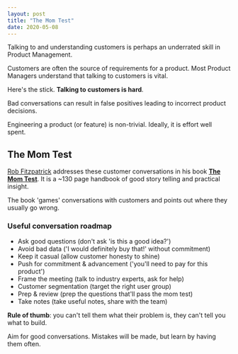 ```yaml
---
layout: post
title: "The Mom Test"
date: 2020-05-08
---
```


Talking to and understanding customers is perhaps an underrated skill in Product Management. 

Customers are often the source of requirements for a product. Most Product Managers understand that talking to customers is vital.

Here's the stick. **Talking to customers is hard**.

Bad conversations can result in false positives leading to incorrect product decisions. 

Engineering a product (or feature) is non-trivial. Ideally, it is effort well spent.

## The Mom Test

[Rob Fitzpatrick](https://twitter.com/robfitz) addresses these customer conversations in his book [**The Mom Test**](http://momtestbook.com/). It is a ~130 page handbook of good story telling and practical insight. 

The book 'games' conversations with customers and points out where they usually go wrong.

### Useful conversation roadmap

- Ask good questions (don't ask 'is this a good idea?')
- Avoid bad data ('I would definitely buy that!' without commitment)
- Keep it casual (allow customer honesty to shine)
- Push for commitment & advancement ('you'll need to pay for this product')
- Frame the meeting (talk to industry experts, ask for help)
- Customer segmentation (target the right user group)
- Prep & review (prep the questions that'll pass the mom test)
- Take notes (take useful notes, share with the team)

**Rule of thumb**: you can't tell them what their problem is, they can't tell you what to build.

Aim for good conversations. Mistakes will be made, but learn by having them often.
